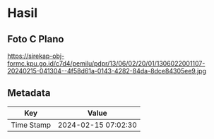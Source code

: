 # Hasil

## Foto C Plano

https://sirekap-obj-formc.kpu.go.id/c7d4/pemilu/pdpr/13/06/02/20/01/1306022001107-20240215-041304--4f58d61a-0143-4282-84da-8dce84305ee9.jpg


## Metadata

| Key        | Value               |
| ---------- | ------------------- |
| Time Stamp | 2024-02-15 07:02:30 |




